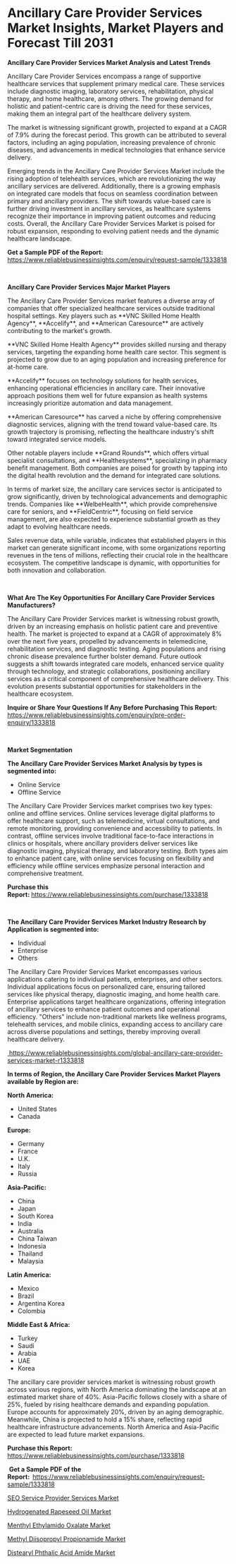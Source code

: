 <p><h1>Ancillary Care Provider Services Market Insights, Market Players and Forecast Till 2031</h1></p><p><strong>Ancillary Care Provider Services Market Analysis and Latest Trends</strong></p>
<p><p>Ancillary Care Provider Services encompass a range of supportive healthcare services that supplement primary medical care. These services include diagnostic imaging, laboratory services, rehabilitation, physical therapy, and home healthcare, among others. The growing demand for holistic and patient-centric care is driving the need for these services, making them an integral part of the healthcare delivery system.</p><p>The market is witnessing significant growth, projected to expand at a CAGR of 7.9% during the forecast period. This growth can be attributed to several factors, including an aging population, increasing prevalence of chronic diseases, and advancements in medical technologies that enhance service delivery. </p><p>Emerging trends in the Ancillary Care Provider Services Market include the rising adoption of telehealth services, which are revolutionizing the way ancillary services are delivered. Additionally, there is a growing emphasis on integrated care models that focus on seamless coordination between primary and ancillary providers. The shift towards value-based care is further driving investment in ancillary services, as healthcare systems recognize their importance in improving patient outcomes and reducing costs. Overall, the Ancillary Care Provider Services Market is poised for robust expansion, responding to evolving patient needs and the dynamic healthcare landscape.</p></p>
<p><strong>Get a Sample PDF of the Report:&nbsp;</strong> <a href="https://www.reliablebusinessinsights.com/enquiry/request-sample/1333818?utm_campaign=41&utm_medium=2&utm_source=Github&utm_content=ia&utm_term=12122024&utm_id=ancillary-care-provider-services">https://www.reliablebusinessinsights.com/enquiry/request-sample/1333818</a></p>
<p>&nbsp;</p>
<p><strong>Ancillary Care Provider Services Major Market Players</strong></p>
<p><p>The Ancillary Care Provider Services market features a diverse array of companies that offer specialized healthcare services outside traditional hospital settings. Key players such as **VNC Skilled Home Health Agency**, **Accelify**, and **American Caresource** are actively contributing to the market's growth. </p><p>**VNC Skilled Home Health Agency** provides skilled nursing and therapy services, targeting the expanding home health care sector. This segment is projected to grow due to an aging population and increasing preference for at-home care. </p><p>**Accelify** focuses on technology solutions for health services, enhancing operational efficiencies in ancillary care. Their innovative approach positions them well for future expansion as health systems increasingly prioritize automation and data management. </p><p>**American Caresource** has carved a niche by offering comprehensive diagnostic services, aligning with the trend toward value-based care. Its growth trajectory is promising, reflecting the healthcare industry's shift toward integrated service models.</p><p>Other notable players include **Grand Rounds**, which offers virtual specialist consultations, and **Healthesystems**, specializing in pharmacy benefit management. Both companies are poised for growth by tapping into the digital health revolution and the demand for integrated care solutions.</p><p>In terms of market size, the ancillary care services sector is anticipated to grow significantly, driven by technological advancements and demographic trends. Companies like **WelbeHealth**, which provide comprehensive care for seniors, and **FieldCentric**, focusing on field service management, are also expected to experience substantial growth as they adapt to evolving healthcare needs.</p><p>Sales revenue data, while variable, indicates that established players in this market can generate significant income, with some organizations reporting revenues in the tens of millions, reflecting their crucial role in the healthcare ecosystem. The competitive landscape is dynamic, with opportunities for both innovation and collaboration.</p></p>
<p>&nbsp;</p>
<p><strong>What Are The Key Opportunities For Ancillary Care Provider Services Manufacturers?</strong></p>
<p><p>The Ancillary Care Provider Services market is witnessing robust growth, driven by an increasing emphasis on holistic patient care and preventive health. The market is projected to expand at a CAGR of approximately 8% over the next five years, propelled by advancements in telemedicine, rehabilitation services, and diagnostic testing. Aging populations and rising chronic disease prevalence further bolster demand. Future outlook suggests a shift towards integrated care models, enhanced service quality through technology, and strategic collaborations, positioning ancillary services as a critical component of comprehensive healthcare delivery. This evolution presents substantial opportunities for stakeholders in the healthcare ecosystem.</p></p>
<p><strong>Inquire or Share Your Questions If Any Before Purchasing This Report:</strong> <a href="https://www.reliablebusinessinsights.com/enquiry/pre-order-enquiry/1333818?utm_campaign=41&utm_medium=2&utm_source=Github&utm_content=ia&utm_term=12122024&utm_id=ancillary-care-provider-services">https://www.reliablebusinessinsights.com/enquiry/pre-order-enquiry/1333818</a></p>
<p>&nbsp;</p>
<p><strong>Market Segmentation</strong></p>
<p><strong>The Ancillary Care Provider Services Market Analysis by types is segmented into:</strong></p>
<p><ul><li>Online Service</li><li>Offline Service</li></ul></p>
<p><p>The Ancillary Care Provider Services market comprises two key types: online and offline services. Online services leverage digital platforms to offer healthcare support, such as telemedicine, virtual consultations, and remote monitoring, providing convenience and accessibility to patients. In contrast, offline services involve traditional face-to-face interactions in clinics or hospitals, where ancillary providers deliver services like diagnostic imaging, physical therapy, and laboratory testing. Both types aim to enhance patient care, with online services focusing on flexibility and efficiency while offline services emphasize personal interaction and comprehensive treatment.</p></p>
<p><strong>Purchase this Report:&nbsp;</strong><a href="https://www.reliablebusinessinsights.com/purchase/1333818?utm_campaign=41&utm_medium=2&utm_source=Github&utm_content=ia&utm_term=12122024&utm_id=ancillary-care-provider-services">https://www.reliablebusinessinsights.com/purchase/1333818</a></p>
<p>&nbsp;</p>
<p><strong>The Ancillary Care Provider Services Market Industry Research by Application is segmented into:</strong></p>
<p><ul><li>Individual</li><li>Enterprise</li><li>Others</li></ul></p>
<p><p>The Ancillary Care Provider Services Market encompasses various applications catering to individual patients, enterprises, and other sectors. Individual applications focus on personalized care, ensuring tailored services like physical therapy, diagnostic imaging, and home health care. Enterprise applications target healthcare organizations, offering integration of ancillary services to enhance patient outcomes and operational efficiency. "Others" include non-traditional markets like wellness programs, telehealth services, and mobile clinics, expanding access to ancillary care across diverse populations and settings, thereby improving overall healthcare delivery.</p></p>
<p><a href="https://www.reliablebusinessinsights.com/global-ancillary-care-provider-services-market-r1333818?utm_campaign=41&utm_medium=2&utm_source=Github&utm_content=ia&utm_term=12122024&utm_id=ancillary-care-provider-services">&nbsp;https://www.reliablebusinessinsights.com/global-ancillary-care-provider-services-market-r1333818</a></p>
<p><strong>In terms of Region, the Ancillary Care Provider Services Market Players available by Region are:</strong></p>
<p>
    <p> <strong> North America: </strong>
        <ul>
            <li>United States</li>
            <li>Canada</li>
        </ul>
        </p> 
    <p> <strong> Europe: </strong>
        <ul>
            <li>Germany</li>
            <li>France</li>
            <li>U.K.</li>
            <li>Italy</li>
            <li>Russia</li>
        </ul>
        </p> 
    <p> <strong> Asia-Pacific: </strong>
        <ul>
            <li>China</li>
            <li>Japan</li>
            <li>South Korea</li>
            <li>India</li>
            <li>Australia</li>
            <li>China Taiwan</li>
            <li>Indonesia</li>
            <li>Thailand</li>
            <li>Malaysia</li>
        </ul>
        </p> 
    <p> <strong> Latin America: </strong>
        <ul>
            <li>Mexico</li>
            <li>Brazil</li>
            <li>Argentina Korea</li>
            <li>Colombia</li>
        </ul>
        </p> 
    <p> <strong> Middle East & Africa: </strong>
        <ul>
            <li>Turkey</li>
            <li>Saudi</li>
            <li>Arabia</li>
            <li>UAE</li>
            <li>Korea</li>
        </ul>
    </p>
    </p>
<p><p>The ancillary care provider services market is witnessing robust growth across various regions, with North America dominating the landscape at an estimated market share of 40%. Asia-Pacific follows closely with a share of 25%, fueled by rising healthcare demands and expanding population. Europe accounts for approximately 20%, driven by an aging demographic. Meanwhile, China is projected to hold a 15% share, reflecting rapid healthcare infrastructure advancements. North America and Asia-Pacific are expected to lead future market expansions.</p></p>
<p><strong>Purchase this Report: </strong><a href="https://www.reliablebusinessinsights.com/purchase/1333818?utm_campaign=41&utm_medium=2&utm_source=Github&utm_content=ia&utm_term=12122024&utm_id=ancillary-care-provider-services">https://www.reliablebusinessinsights.com/purchase/1333818</a></p>
<p>&nbsp;<strong>Get a Sample PDF of the Report:&nbsp;&nbsp;</strong><a href="https://www.reliablebusinessinsights.com/enquiry/request-sample/1333818?utm_campaign=41&utm_medium=2&utm_source=Github&utm_content=ia&utm_term=12122024&utm_id=ancillary-care-provider-services">https://www.reliablebusinessinsights.com/enquiry/request-sample/1333818</a></p>
<p><strong></strong></p>
<p><p><a href="https://github.com/nicoletavirag/Market-Research-Report-List-5/blob/main/seo-service-provider-services-market.md?utm_campaign=41&utm_medium=2&utm_source=Github&utm_content=ia&utm_term=12122024&utm_id=ancillary-care-provider-services">SEO Service Provider Services Market</a></p><p><a href="https://www.linkedin.com/pulse/industry-analysis-competitive-strategies-hydrogenated-2ke8c?utm_campaign=41&utm_medium=2&utm_source=Github&utm_content=ia&utm_term=12122024&utm_id=ancillary-care-provider-services">Hydrogenated Rapeseed Oil Market</a></p><p><a href="https://www.linkedin.com/pulse/menthyl-ethylamido-oxalate-market-outlook-anticipated-vx0zc?utm_campaign=41&utm_medium=2&utm_source=Github&utm_content=ia&utm_term=12122024&utm_id=ancillary-care-provider-services">Menthyl Ethylamido Oxalate Market</a></p><p><a href="https://www.linkedin.com/pulse/regional-global-methyl-diisopropyl-propionamide-market-yoqtc?utm_campaign=41&utm_medium=2&utm_source=Github&utm_content=ia&utm_term=12122024&utm_id=ancillary-care-provider-services">Methyl Diisopropyl Propionamide Market</a></p><p><a href="https://www.linkedin.com/pulse/distearyl-phthalic-acid-amide-market-research-report-ijyqc?utm_campaign=41&utm_medium=2&utm_source=Github&utm_content=ia&utm_term=12122024&utm_id=ancillary-care-provider-services">Distearyl Phthalic Acid Amide Market</a></p></p>
